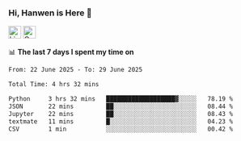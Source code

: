 ### Hi, Hanwen is Here 👋
<p>
	<a href="https://www.linkedin.com/in/liu-hanwen/"><img src="https://img.shields.io/badge/@hanwen-0A66C2?style=flat&logo=LinkedIn&logoColor=white" alt="Linkedin"  height="25px"/></a> 
	<a href="https://scholar.google.com/citations?user=HDF0su0AAAAJ"><img src="https://img.shields.io/badge/scholar-4385FE.svg?&style=plastic&logo=google-scholar&logoColor=white" alt="Google Scholar" height="25px"> </a>
</p>

📊 **The last 7 days I spent my time on** 
<!--START_SECTION:waka-->

```txt
From: 22 June 2025 - To: 29 June 2025

Total Time: 4 hrs 32 mins

Python     3 hrs 32 mins   ███████████████████▓░░░░░   78.19 %
JSON       22 mins         ██░░░░░░░░░░░░░░░░░░░░░░░   08.44 %
Jupyter    22 mins         ██░░░░░░░░░░░░░░░░░░░░░░░   08.43 %
textmate   11 mins         █░░░░░░░░░░░░░░░░░░░░░░░░   04.23 %
CSV        1 min           ░░░░░░░░░░░░░░░░░░░░░░░░░   00.42 %
```

<!--END_SECTION:waka-->


<!--
**david990917/david990917** is a ✨ _special_ ✨ repository because its `README.md` (this file) appears on your GitHub profile.

Here are some ideas to get you started:

- 🔭 I’m currently working on ...
- 🌱 I’m currently learning ...
- 👯 I’m looking to collaborate on ...
- 🤔 I’m looking for help with ...
- 💬 Ask me about ...
- 📫 How to reach me: ...
- 😄 Pronouns: ...
- ⚡ Fun fact: ...
-->
